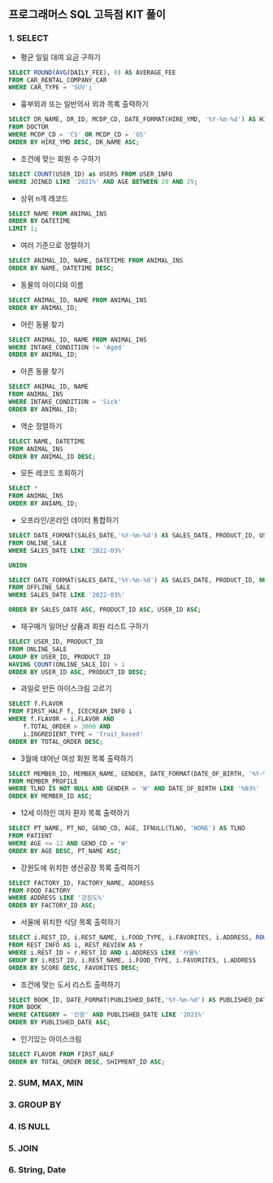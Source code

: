 ## 프로그래머스 SQL 고득점 KIT 풀이

### 1. SELECT

- 평균 일일 대여 요금 구하기
```sql
SELECT ROUND(AVG(DAILY_FEE), 0) AS AVERAGE_FEE
FROM CAR_RENTAL_COMPANY_CAR
WHERE CAR_TYPE = 'SUV';
```

- 흉부외과 또는 일반의사 외과 목록 출력하기
```sql
SELECT DR_NAME, DR_ID, MCDP_CD, DATE_FORMAT(HIRE_YMD, '%Y-%m-%d') AS HIRE_YMD
FROM DOCTOR
WHERE MCDP_CD = 'CS' OR MCDP_CD = 'GS'
ORDER BY HIRE_YMD DESC, DR_NAME ASC;
```

- 조건에 맞는 회원 수 구하기
```sql
SELECT COUNT(USER_ID) as USERS FROM USER_INFO
WHERE JOINED LIKE '2021%' AND AGE BETWEEN 20 AND 29;
```

- 상위 n개 레코드
```sql
SELECT NAME FROM ANIMAL_INS
ORDER BY DATETIME
LIMIT 1;
```

- 여러 기준으로 정렬하기
```sql
SELECT ANIMAL_ID, NAME, DATETIME FROM ANIMAL_INS
ORDER BY NAME, DATETIME DESC;
```

- 동물의 아이디와 이름
```sql
SELECT ANIMAL_ID, NAME FROM ANIMAL_INS
ORDER BY ANIMAL_ID;
```

- 어린 동물 찾기
```sql
SELECT ANIMAL_ID, NAME FROM ANIMAL_INS
WHERE INTAKE_CONDITION != 'Aged'
ORDER BY ANIMAL_ID;
```

- 아픈 동물 찾기
```sql
SELECT ANIMAL_ID, NAME
FROM ANIMAL_INS
WHERE INTAKE_CONDITION = 'Sick'
ORDER BY ANIMAL_ID;
```

- 역순 정렬하기
```sql
SELECT NAME, DATETIME
FROM ANIMAL_INS
ORDER BY ANIMAL_ID DESC;
```

- 모든 레코드 조회하기
```sql
SELECT *
FROM ANIMAL_INS
ORDER BY ANIAML_ID;
```

- 오프라인/온라인 데이터 통합하기
```sql
SELECT DATE_FORMAT(SALES_DATE,'%Y-%m-%d') AS SALES_DATE, PRODUCT_ID, USER_ID, SALES_AMOUNT
FROM ONLINE_SALE
WHERE SALES_DATE LIKE '2022-03%'

UNION

SELECT DATE_FORMAT(SALES_DATE,'%Y-%m-%d') AS SALES_DATE, PRODUCT_ID, NULL AS USER_ID, SALES_AMOUNT
FROM OFFLINE_SALE
WHERE SALES_DATE LIKE '2022-03%'

ORDER BY SALES_DATE ASC, PRODUCT_ID ASC, USER_ID ASC;
```

- 재구매가 일어난 상품과 회원 리스트 구하기
```sql
SELECT USER_ID, PRODUCT_ID
FROM ONLINE_SALE
GROUP BY USER_ID, PRODUCT_ID
HAVING COUNT(ONLINE_SALE_ID) > 1
ORDER BY USER_ID ASC, PRODUCT_ID DESC;
```

- 과일로 만든 아이스크림 고르기
```sql
SELECT f.FLAVOR
FROM FIRST_HALF f, ICECREAM_INFO i
WHERE f.FLAVOR = i.FLAVOR AND 
    f.TOTAL_ORDER > 3000 AND
    i.INGREDIENT_TYPE = 'fruit_based'
ORDER BY TOTAL_ORDER DESC;
```

- 3월에 태어난 여성 회원 목록 출력하기
```sql
SELECT MEMBER_ID, MEMBER_NAME, GENDER, DATE_FORMAT(DATE_OF_BIRTH, '%Y-%m-%d') AS DATE_FORMAT
FROM MEMBER_PROFILE
WHERE TLNO IS NOT NULL AND GENDER = 'W' AND DATE_OF_BIRTH LIKE '%03%'
ORDER BY MEMBER_ID ASC;
```

- 12세 이하인 여자 환자 목록 출력하기
```sql
SELECT PT_NAME, PT_NO, GEND_CD, AGE, IFNULL(TLNO, 'NONE') AS TLNO
FROM PATIENT
WHERE AGE <= 12 AND GEND_CD = 'W'
ORDER BY AGE DESC, PT_NAME ASC;
```

- 강원도에 위치한 생산공장 목록 출력하기
```sql
SELECT FACTORY_ID, FACTORY_NAME, ADDRESS
FROM FOOD_FACTORY
WHERE ADDRESS LIKE '강원도%'
ORDER BY FACTORY_ID ASC;
```

- 서울에 위치한 식당 목록 출력하기
```sql
SELECT i.REST_ID, i.REST_NAME, i.FOOD_TYPE, i.FAVORITES, i.ADDRESS, ROUND(AVG(r.REVIEW_SCORE), 2) AS SCORE
FROM REST_INFO AS i, REST_REVIEW AS r
WHERE i.REST_ID = r.REST_ID AND i.ADDRESS LIKE '서울%'
GROUP BY i.REST_ID, i.REST_NAME, i.FOOD_TYPE, i.FAVORITES, i.ADDRESS
ORDER BY SCORE DESC, FAVORITES DESC;
```

- 조건에 맞는 도서 리스트 출력하기
```sql
SELECT BOOK_ID, DATE_FORMAT(PUBLISHED_DATE,'%Y-%m-%d') AS PUBLISHED_DATE
FROM BOOK
WHERE CATEGORY = '인문' AND PUBLISHED_DATE LIKE '2021%'
ORDER BY PUBLISHED_DATE ASC;
```

- 인기있는 아이스크림
```sql
SELECT FLAVOR FROM FIRST_HALF
ORDER BY TOTAL_ORDER DESC, SHIPMENT_ID ASC;
```

### 2. SUM, MAX, MIN

### 3. GROUP BY

### 4. IS NULL

### 5. JOIN

### 6. String, Date
